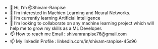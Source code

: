 - 👋 Hi, I’m @Shivam-Ranpise
- 👀 I’m interested in Machien Learning and Neural Networks.
- 🌱 I’m currently learning Artificial Intelligence 
- 💞️ I’m looking to collaborate on any machine learning project which will help me to grow my skills as a ML Developer.
- 📫 How to reach me Email : shivamranpise76@gmail.com
- 📫 My linkedin Profile : linkedin.com/in/shivam-ranpise-45s96

<!---
Shivam-Ranpise/Shivam-Ranpise is a ✨ special ✨ repository because its `README.md` (this file) appears on your GitHub profile.
You can click the Preview link to take a look at your changes.
--->
